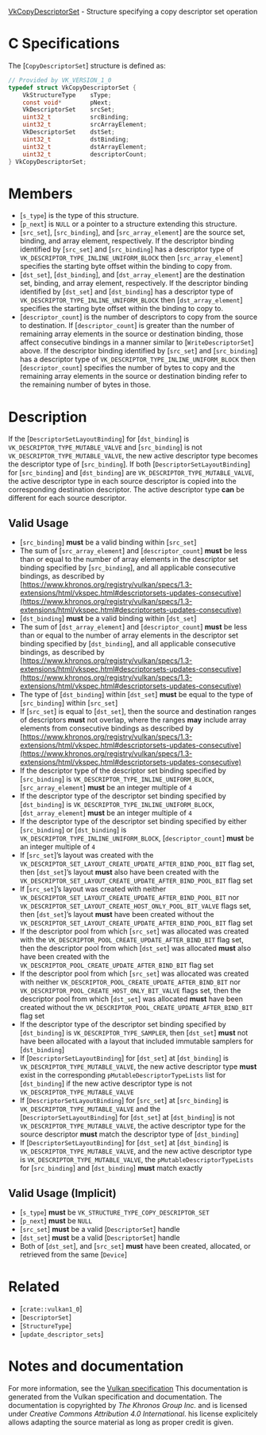 [VkCopyDescriptorSet](https://www.khronos.org/registry/vulkan/specs/1.3-extensions/man/html/VkCopyDescriptorSet.html) - Structure specifying a copy descriptor set operation

# C Specifications
The [`CopyDescriptorSet`] structure is defined as:
```c
// Provided by VK_VERSION_1_0
typedef struct VkCopyDescriptorSet {
    VkStructureType    sType;
    const void*        pNext;
    VkDescriptorSet    srcSet;
    uint32_t           srcBinding;
    uint32_t           srcArrayElement;
    VkDescriptorSet    dstSet;
    uint32_t           dstBinding;
    uint32_t           dstArrayElement;
    uint32_t           descriptorCount;
} VkCopyDescriptorSet;
```

# Members
- [`s_type`] is the type of this structure.
- [`p_next`] is `NULL` or a pointer to a structure extending this structure.
- [`src_set`], [`src_binding`], and [`src_array_element`] are the source set, binding, and array element, respectively. If the descriptor binding identified by [`src_set`] and [`src_binding`] has a descriptor type of `VK_DESCRIPTOR_TYPE_INLINE_UNIFORM_BLOCK` then [`src_array_element`] specifies the starting byte offset within the binding to copy from.
- [`dst_set`], [`dst_binding`], and [`dst_array_element`] are the destination set, binding, and array element, respectively. If the descriptor binding identified by [`dst_set`] and [`dst_binding`] has a descriptor type of `VK_DESCRIPTOR_TYPE_INLINE_UNIFORM_BLOCK` then [`dst_array_element`] specifies the starting byte offset within the binding to copy to.
- [`descriptor_count`] is the number of descriptors to copy from the source to destination. If [`descriptor_count`] is greater than the number of remaining array elements in the source or destination binding, those affect consecutive bindings in a manner similar to [`WriteDescriptorSet`] above. If the descriptor binding identified by [`src_set`] and [`src_binding`] has a descriptor type of `VK_DESCRIPTOR_TYPE_INLINE_UNIFORM_BLOCK` then [`descriptor_count`] specifies the number of bytes to copy and the remaining array elements in the source or destination binding refer to the remaining number of bytes in those.

# Description
If the [`DescriptorSetLayoutBinding`] for [`dst_binding`] is
`VK_DESCRIPTOR_TYPE_MUTABLE_VALVE` and [`src_binding`] is not
`VK_DESCRIPTOR_TYPE_MUTABLE_VALVE`, the new active descriptor type
becomes the descriptor type of [`src_binding`].
If both [`DescriptorSetLayoutBinding`] for [`src_binding`] and
[`dst_binding`] are `VK_DESCRIPTOR_TYPE_MUTABLE_VALVE`, the active
descriptor type in each source descriptor is copied into the corresponding
destination descriptor.
The active descriptor type  **can**  be different for each source descriptor.
## Valid Usage
-  [`src_binding`] **must**  be a valid binding within [`src_set`]
-    The sum of [`src_array_element`] and [`descriptor_count`] **must**  be less than or equal to the number of array elements in the descriptor set binding specified by [`src_binding`], and all applicable consecutive bindings, as described by [https://www.khronos.org/registry/vulkan/specs/1.3-extensions/html/vkspec.html#descriptorsets-updates-consecutive](https://www.khronos.org/registry/vulkan/specs/1.3-extensions/html/vkspec.html#descriptorsets-updates-consecutive)
-  [`dst_binding`] **must**  be a valid binding within [`dst_set`]
-    The sum of [`dst_array_element`] and [`descriptor_count`] **must**  be less than or equal to the number of array elements in the descriptor set binding specified by [`dst_binding`], and all applicable consecutive bindings, as described by [https://www.khronos.org/registry/vulkan/specs/1.3-extensions/html/vkspec.html#descriptorsets-updates-consecutive](https://www.khronos.org/registry/vulkan/specs/1.3-extensions/html/vkspec.html#descriptorsets-updates-consecutive)
-    The type of [`dst_binding`] within [`dst_set`] **must**  be equal to the type of [`src_binding`] within [`src_set`]
-    If [`src_set`] is equal to [`dst_set`], then the source and destination ranges of descriptors  **must**  not overlap, where the ranges  **may**  include array elements from consecutive bindings as described by [https://www.khronos.org/registry/vulkan/specs/1.3-extensions/html/vkspec.html#descriptorsets-updates-consecutive](https://www.khronos.org/registry/vulkan/specs/1.3-extensions/html/vkspec.html#descriptorsets-updates-consecutive)
-    If the descriptor type of the descriptor set binding specified by [`src_binding`] is `VK_DESCRIPTOR_TYPE_INLINE_UNIFORM_BLOCK`, [`src_array_element`] **must**  be an integer multiple of `4`
-    If the descriptor type of the descriptor set binding specified by [`dst_binding`] is `VK_DESCRIPTOR_TYPE_INLINE_UNIFORM_BLOCK`, [`dst_array_element`] **must**  be an integer multiple of `4`
-    If the descriptor type of the descriptor set binding specified by either [`src_binding`] or [`dst_binding`] is `VK_DESCRIPTOR_TYPE_INLINE_UNIFORM_BLOCK`, [`descriptor_count`] **must**  be an integer multiple of `4`
-    If [`src_set`]’s layout was created with the `VK_DESCRIPTOR_SET_LAYOUT_CREATE_UPDATE_AFTER_BIND_POOL_BIT` flag set, then [`dst_set`]’s layout  **must**  also have been created with the `VK_DESCRIPTOR_SET_LAYOUT_CREATE_UPDATE_AFTER_BIND_POOL_BIT` flag set
-    If [`src_set`]’s layout was created with neither `VK_DESCRIPTOR_SET_LAYOUT_CREATE_UPDATE_AFTER_BIND_POOL_BIT` nor `VK_DESCRIPTOR_SET_LAYOUT_CREATE_HOST_ONLY_POOL_BIT_VALVE` flags set, then [`dst_set`]’s layout  **must**  have been created without the `VK_DESCRIPTOR_SET_LAYOUT_CREATE_UPDATE_AFTER_BIND_POOL_BIT` flag set
-    If the descriptor pool from which [`src_set`] was allocated was created with the `VK_DESCRIPTOR_POOL_CREATE_UPDATE_AFTER_BIND_BIT` flag set, then the descriptor pool from which [`dst_set`] was allocated  **must**  also have been created with the `VK_DESCRIPTOR_POOL_CREATE_UPDATE_AFTER_BIND_BIT` flag set
-    If the descriptor pool from which [`src_set`] was allocated was created with neither `VK_DESCRIPTOR_POOL_CREATE_UPDATE_AFTER_BIND_BIT` nor `VK_DESCRIPTOR_POOL_CREATE_HOST_ONLY_BIT_VALVE` flags set, then the descriptor pool from which [`dst_set`] was allocated  **must**  have been created without the `VK_DESCRIPTOR_POOL_CREATE_UPDATE_AFTER_BIND_BIT` flag set
-    If the descriptor type of the descriptor set binding specified by [`dst_binding`] is `VK_DESCRIPTOR_TYPE_SAMPLER`, then [`dst_set`] **must**  not have been allocated with a layout that included immutable samplers for [`dst_binding`]
-    If [`DescriptorSetLayoutBinding`] for [`dst_set`] at [`dst_binding`] is `VK_DESCRIPTOR_TYPE_MUTABLE_VALVE`, the new active descriptor type  **must**  exist in the corresponding `pMutableDescriptorTypeLists` list for [`dst_binding`] if the new active descriptor type is not `VK_DESCRIPTOR_TYPE_MUTABLE_VALVE`
-    If [`DescriptorSetLayoutBinding`] for [`src_set`] at [`src_binding`] is `VK_DESCRIPTOR_TYPE_MUTABLE_VALVE` and the [`DescriptorSetLayoutBinding`] for [`dst_set`] at [`dst_binding`] is not `VK_DESCRIPTOR_TYPE_MUTABLE_VALVE`, the active descriptor type for the source descriptor  **must**  match the descriptor type of [`dst_binding`]
-    If [`DescriptorSetLayoutBinding`] for [`dst_set`] at [`dst_binding`] is `VK_DESCRIPTOR_TYPE_MUTABLE_VALVE`, and the new active descriptor type is `VK_DESCRIPTOR_TYPE_MUTABLE_VALVE`, the `pMutableDescriptorTypeLists` for [`src_binding`] and [`dst_binding`] **must**  match exactly

## Valid Usage (Implicit)
-  [`s_type`] **must**  be `VK_STRUCTURE_TYPE_COPY_DESCRIPTOR_SET`
-  [`p_next`] **must**  be `NULL`
-  [`src_set`] **must**  be a valid [`DescriptorSet`] handle
-  [`dst_set`] **must**  be a valid [`DescriptorSet`] handle
-    Both of [`dst_set`], and [`src_set`] **must**  have been created, allocated, or retrieved from the same [`Device`]

# Related
- [`crate::vulkan1_0`]
- [`DescriptorSet`]
- [`StructureType`]
- [`update_descriptor_sets`]

# Notes and documentation
For more information, see the [Vulkan specification](https://www.khronos.org/registry/vulkan/specs/1.3-extensions/html/vkspec.html)
This documentation is generated from the Vulkan specification and documentation.
The documentation is copyrighted by *The Khronos Group Inc.* and is licensed under *Creative Commons Attribution 4.0 International*.
his license explicitely allows adapting the source material as long as proper credit is given.
        